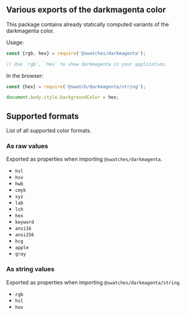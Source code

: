 ## Various exports of the darkmagenta color

This package contains already statically computed variants of the darkmagenta color.

Usage:
```js
const {rgb, hex} = require('@swatches/darkmagenta');

// Use `rgb`, `hex` to show darkmagenta in your application.
```

In the browser:
```js
const {hex} = require('@swatch/darkmagenta/string');

document.body.style.backgroundColor = hex;
```

## Supported formats


List of all supported color formats.

### As raw values

Exported as properties when importing `@swatches/darkmagenta`.

- `hsl`
- `hsv`
- `hwb`
- `cmyk`
- `xyz`
- `lab`
- `lch`
- `hex`
- `keyword`
- `ansi16`
- `ansi256`
- `hcg`
- `apple`
- `gray`

### As string values

Exported as properties when importing `@swatches/darkmagenta/string`.

- `rgb`
- `hsl`
- `hex`
